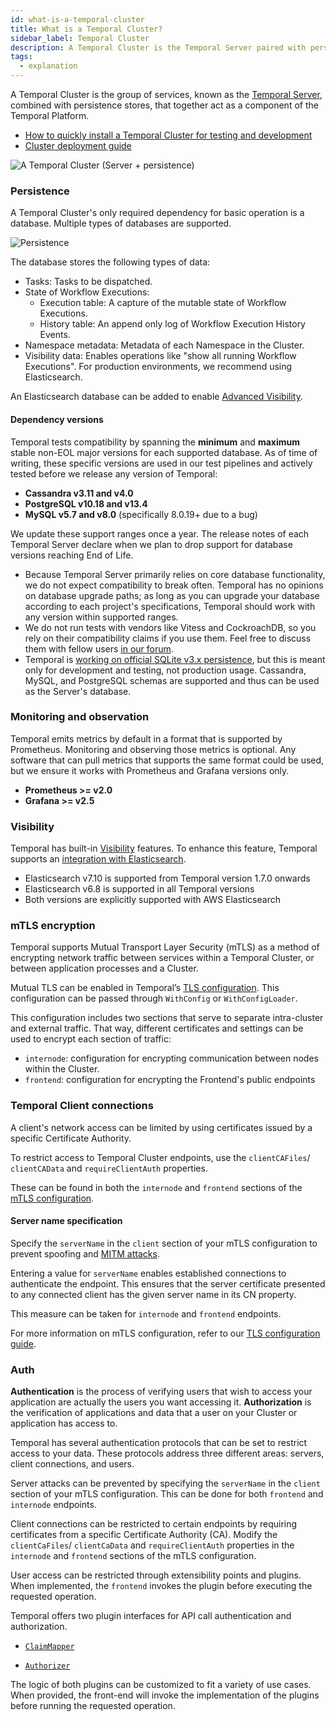```yaml
---
id: what-is-a-temporal-cluster
title: What is a Temporal Cluster?
sidebar_label: Temporal Cluster
description: A Temporal Cluster is the Temporal Server paired with persistence.
tags:
  - explanation
---
```


A Temporal Cluster is the group of services, known as the [Temporal Server](/concepts/what-is-the-temporal-server), combined with persistence stores, that together act as a component of the Temporal Platform.

- [How to quickly install a Temporal Cluster for testing and development](/clusters/quick-install)
- [Cluster deployment guide](/cluster-deployment-guide)

![A Temporal Cluster (Server + persistence)](/diagrams/temporal-cluster.svg)

### Persistence

A Temporal Cluster's only required dependency for basic operation is a database.
Multiple types of databases are supported.

![Persistence](/diagrams/temporal-database.svg)

The database stores the following types of data:

- Tasks: Tasks to be dispatched.
- State of Workflow Executions:
  - Execution table: A capture of the mutable state of Workflow Executions.
  - History table: An append only log of Workflow Execution History Events.
- Namespace metadata: Metadata of each Namespace in the Cluster.
- Visibility data: Enables operations like "show all running Workflow Executions".
  For production environments, we recommend using Elasticsearch.

An Elasticsearch database can be added to enable [Advanced Visibility](/concepts/what-is-advanced-visibility).

#### Dependency versions

Temporal tests compatibility by spanning the **minimum** and **maximum** stable non-EOL major versions for each supported database.
As of time of writing, these specific versions are used in our test pipelines and actively tested before we release any version of Temporal:

- **Cassandra v3.11 and v4.0**
- **PostgreSQL v10.18 and v13.4**
- **MySQL v5.7 and v8.0** (specifically 8.0.19+ due to a bug)

We update these support ranges once a year.
The release notes of each Temporal Server declare when we plan to drop support for database versions reaching End of Life.

- Because Temporal Server primarily relies on core database functionality, we do not expect compatibility to break often.
  Temporal has no opinions on database upgrade paths; as long as you can upgrade your database according to each project's specifications, Temporal should work with any version within supported ranges.
- We do not run tests with vendors like Vitess and CockroachDB, so you rely on their compatibility claims if you use them.
  Feel free to discuss them with fellow users [in our forum](https://community.temporal.io/).
- Temporal is [working on official SQLite v3.x persistence](https://github.com/temporalio/temporal/pulls?q=is%3Apr+sort%3Aupdated-desc+sqlite), but this is meant only for development and testing, not production usage.
  Cassandra, MySQL, and PostgreSQL schemas are supported and thus can be used as the Server's database.

### Monitoring and observation

Temporal emits metrics by default in a format that is supported by Prometheus.
Monitoring and observing those metrics is optional.
Any software that can pull metrics that supports the same format could be used, but we ensure it works with Prometheus and Grafana versions only.

- **Prometheus >= v2.0**
- **Grafana >= v2.5**

### Visibility

Temporal has built-in [Visibility](/concepts/what-is-visibility) features.
To enhance this feature, Temporal supports an [integration with Elasticsearch](/clusters/how-to-integrate-elasticsearch-into-a-temporal-cluster).

- Elasticsearch v7.10 is supported from Temporal version 1.7.0 onwards
- Elasticsearch v6.8 is supported in all Temporal versions
- Both versions are explicitly supported with AWS Elasticsearch

### mTLS encryption

Temporal supports Mutual Transport Layer Security (mTLS) as a method of encrypting network traffic between services within a Temporal Cluster, or between application processes and a Cluster.

Mutual TLS can be enabled in Temporal’s [TLS configuration](/references/configuration#tls).
This configuration can be passed through `WithConfig` or `WithConfigLoader`.

This configuration includes two sections that serve to separate intra-cluster and external traffic. That way, different certificates and settings can be used to encrypt each section of traffic:

- `internode`: configuration for encrypting communication between nodes within the Cluster.
- `frontend`: configuration for encrypting the Frontend's public endpoints

### Temporal Client connections

A client's network access can be limited by using certificates issued by a specific Certificate Authority.

To restrict access to Temporal Cluster endpoints, use the `clientCAFiles`/ `clientCAData` and `requireClientAuth` properties.

These can be found in both the `internode` and `frontend` sections of the [mTLS configuration](/references/configuration#tls).

#### Server name specification

Specify the `serverName` in the `client` section of your mTLS configuration to prevent spoofing and [MITM attacks](https://en.wikipedia.org/wiki/Man-in-the-middle_attack).

Entering a value for `serverName` enables established connections to authenticate the endpoint. This ensures that the server certificate presented to any connected client has the given server name in its CN property.

This measure can be taken for `internode` and `frontend` endpoints.

For more information on mTLS configuration, refer to our [TLS configuration guide](/references/configuration#tls).

### Auth

**Authentication** is the process of verifying users that wish to access your application are actually the users you want accessing it.
**Authorization** is the verification of applications and data that a user on your Cluster or application has access to.

Temporal has several authentication protocols that can be set to restrict access to your data. These protocols address three different areas: servers, client connections, and users.

Server attacks can be prevented by specifying the `serverName` in the `client` section of your mTLS configuration. This can be done for both `frontend` and `internode` endpoints.

Client connections can be restricted to certain endpoints by requiring certificates from a specific Certificate Authority (CA). Modify the `clientCaFiles`/ `clientCaData` and `requireClientAuth` properties in the `internode` and `frontend` sections of the mTLS configuration.

User access can be restricted through extensibility points and plugins. When implemented, the `frontend` invokes the plugin before executing the requested operation.

Temporal offers two plugin interfaces for API call authentication and authorization.

- [`ClaimMapper`](/concepts/what-is-a-claimmapper-plugin)

- [`Authorizer`](/concepts/what-is-an-authorizer-plugin)

The logic of both plugins can be customized to fit a variety of use cases. When provided, the front-end will invoke the implementation of the plugins before running the requested operation.
